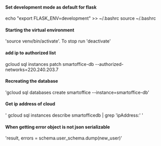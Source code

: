 
#### Set development mode as default for flask
echo "export FLASK_ENV=development" >> ~/.bashrc
source ~/.bashrc

#### Starting the virtual environment
'source venv/bin/activate'. To stop run 'deactivate'

#### add ip to authorized list
gcloud sql instances patch smartoffice-db --authorized-networks=220.240.203.7

#### Recreating the database
'gcloud sql databases create smartoffice --instance=smartoffice-db'

#### Get ip address of cloud
' gcloud sql instances describe smartofficedb | grep 'ipAddress:' '

#### When getting error object is not json serializable
'result, errors = schema.user_schema.dump(new_user)'

